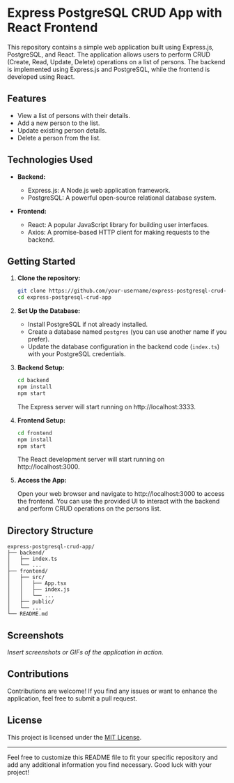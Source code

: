 # Express PostgreSQL CRUD App with React Frontend

This repository contains a simple web application built using Express.js, PostgreSQL, and React. The application allows users to perform CRUD (Create, Read, Update, Delete) operations on a list of persons. The backend is implemented using Express.js and PostgreSQL, while the frontend is developed using React.

## Features

- View a list of persons with their details.
- Add a new person to the list.
- Update existing person details.
- Delete a person from the list.

## Technologies Used

- **Backend:**
  - Express.js: A Node.js web application framework.
  - PostgreSQL: A powerful open-source relational database system.
  
- **Frontend:**
  - React: A popular JavaScript library for building user interfaces.
  - Axios: A promise-based HTTP client for making requests to the backend.
  
## Getting Started

1. **Clone the repository:**

   ```bash
   git clone https://github.com/your-username/express-postgresql-crud-app.git
   cd express-postgresql-crud-app
   ```

2. **Set Up the Database:**

   - Install PostgreSQL if not already installed.
   - Create a database named `postgres` (you can use another name if you prefer).
   - Update the database configuration in the backend code (`index.ts`) with your PostgreSQL credentials.

3. **Backend Setup:**

   ```bash
   cd backend
   npm install
   npm start
   ```

   The Express server will start running on http://localhost:3333.

4. **Frontend Setup:**

   ```bash
   cd frontend
   npm install
   npm start
   ```

   The React development server will start running on http://localhost:3000.

5. **Access the App:**

   Open your web browser and navigate to http://localhost:3000 to access the frontend. You can use the provided UI to interact with the backend and perform CRUD operations on the persons list.

## Directory Structure

```
express-postgresql-crud-app/
├── backend/
│   ├── index.ts
│   └── ...
├── frontend/
│   ├── src/
│   │   ├── App.tsx
│   │   ├── index.js
│   │   └── ...
│   ├── public/
│   └── ...
└── README.md
```

## Screenshots

_Insert screenshots or GIFs of the application in action._

## Contributions

Contributions are welcome! If you find any issues or want to enhance the application, feel free to submit a pull request.

## License

This project is licensed under the [MIT License](LICENSE).

---

Feel free to customize this README file to fit your specific repository and add any additional information you find necessary. Good luck with your project!